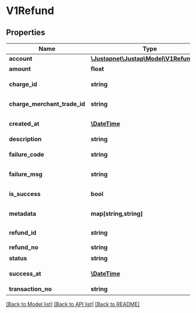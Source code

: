 # V1Refund

## Properties
Name | Type | Description | Notes
------------ | ------------- | ------------- | -------------
**account** | [**\Justapnet\Justap\Model\V1RefundExtra**](V1RefundExtra.md) |  | [optional] 
**amount** | **float** | 退款金额 | 
**charge_id** | **string** | Charge 对象 id | 
**charge_merchant_trade_id** | **string** | 商户系统订单号 | 
**created_at** | [**\DateTime**](\DateTime.md) | 退款创建时间 | [optional] 
**description** | **string** | 退款说明 | 
**failure_code** | **string** | 支付渠道失败错误码 | 
**failure_msg** | **string** | 支付渠道失败原因描述 | 
**is_success** | **bool** | 退款是否成功 | [default to false]
**metadata** | **map[string,string]** | 元数据，原样返回 | [optional] 
**refund_id** | **string** | Refund 对象 ID | 
**refund_no** | **string** | 退款单号 | 
**status** | **string** | 退款状态 | 
**success_at** | [**\DateTime**](\DateTime.md) | 退款成功时间 | [optional] 
**transaction_no** | **string** | 交易号 | 

[[Back to Model list]](../../README.md#documentation-for-models) [[Back to API list]](../../README.md#documentation-for-api-endpoints) [[Back to README]](../../README.md)


